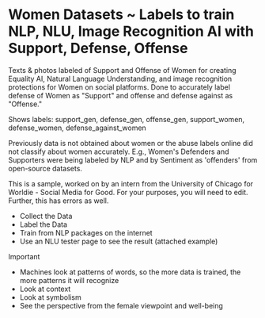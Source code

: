 # Women Datasets ~ Labels to train NLP, NLU, Image Recognition AI with Support, Defense, Offense

Texts & photos labeled of Support and Offense of Women for creating Equality AI, Natural Language Understanding, and image recognition protections for Women on social platforms. Done to accurately label defense of Women as "Support" and offense and defense against as "Offense." 

Shows labels: support_gen, defense_gen, offense_gen, support_women, defense_women, defense_against_women

Previously data is not obtained about women or the abuse labels online did not classify about women accurately. E.g., Women's Defenders and Supporters were being labeled by NLP and by Sentiment as 'offenders' from open-source datasets.

This is a sample, worked on by an intern from the University of Chicago for Worldie - Social Media for Good.
For your purposes, you will need to edit. Further, this has errors as well. 
- Collect the Data
- Label the Data
- Train from NLP packages on the internet
- Use an NLU tester page to see the result (attached example)

Important
- Machines look at patterns of words, so the more data is trained, the more patterns it will recognize
- Look at context
- Look at symbolism
- See the perspective from the female viewpoint and well-being
